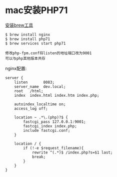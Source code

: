 # mac安装PHP71

[安装brew工具](https://brew.sh/index_zh-cn.html)

``` shell
$ brew install nginx
$ brew install php71
$ brew services start php71
```

    修改php-fpm.conf将listen的地址端口改为9001
    可以与php其他版本共存

nginx配置:
``` nginx
server {
    listen       8083;
    server_name  dev.local;
    root   /html;
    index  index.html index.htm index.php;

    autoindex_localtime on;
    access_log off;
     
    location ~ .*\.(php)?$ {
        fastcgi_pass 127.0.0.1:9001;
        fastcgi_index index.php;
        include fastcgi.conf;
    }

    location / {
        if (!-e $request_filename){
            rewrite ^(.*)$ /index.php?s=$1 last;
            break;
        }
    } 
}
```